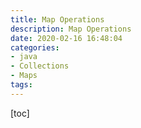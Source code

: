```yaml
---
title: Map Operations
description: Map Operations
date: 2020-02-16 16:48:04
categories:
- java
- Collections
- Maps
tags:
---
```


[toc]

